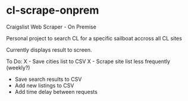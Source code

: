# cl-scrape-onprem
Craigslist Web Scraper - On Premise

Personal project to search CL for a specific sailboat accross all CL sites

Currently displays result to screen.

To Do:
X - Save cities list to CSV
X - Scrape site list less frequently (weekly?)
  - Save search results to CSV
  - Add new listings to CSV
  - Add time delay between requests